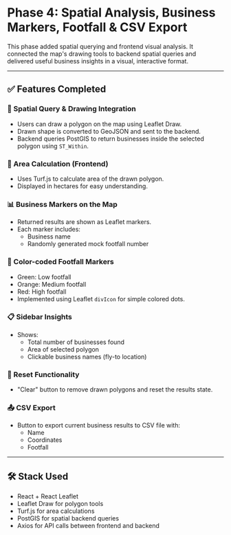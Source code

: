 # Phase 4: Spatial Analysis, Business Markers, Footfall & CSV Export

This phase added spatial querying and frontend visual analysis. It connected the map's drawing tools to backend spatial queries and delivered useful business insights in a visual, interactive format.

---

## ✅ Features Completed

### 📍 Spatial Query & Drawing Integration
- Users can draw a polygon on the map using Leaflet Draw.
- Drawn shape is converted to GeoJSON and sent to the backend.
- Backend queries PostGIS to return businesses inside the selected polygon using `ST_Within`.

### 🧮 Area Calculation (Frontend)
- Uses Turf.js to calculate area of the drawn polygon.
- Displayed in hectares for easy understanding.

### 📊 Business Markers on the Map
- Returned results are shown as Leaflet markers.
- Each marker includes:
  - Business name
  - Randomly generated mock footfall number

### 🎨 Color-coded Footfall Markers
- Green: Low footfall
- Orange: Medium footfall
- Red: High footfall
- Implemented using Leaflet `divIcon` for simple colored dots.

### 📋 Sidebar Insights
- Shows:
  - Total number of businesses found
  - Area of selected polygon
  - Clickable business names (fly-to location)

### 🔁 Reset Functionality
- "Clear" button to remove drawn polygons and reset the results state.

### 📤 CSV Export
- Button to export current business results to CSV file with:
  - Name
  - Coordinates
  - Footfall

---

## 🛠️ Stack Used
- React + React Leaflet
- Leaflet Draw for polygon tools
- Turf.js for area calculations
- PostGIS for spatial backend queries
- Axios for API calls between frontend and backend

